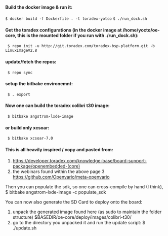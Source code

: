 #### Build the docker image & run it:
 ``````$ docker build -f Dockerfile . -t toradex-yotco``````
 ``````$ ./run_dock.sh``````
#### Get the toradex configurations (in the docker image at /home/yocto/oe-core, this is the mounted folder if you run with ./run_dock.sh):
`````` $ repo init -u http://git.toradex.com/toradex-bsp-platform.git -b LinuxImageV2.8``````
#### update/fetch the repos:
`````` $ repo sync``````
#### setup the bitbake environemnt:
`````` $ . export``````
#### Now one can build the toradex colibri t30 image:
`````` $ bitbake angstrom-lxde-image``````
#### or build only xcsoar:
`````` $ bitbake xcsoar-7.0``````
 
#### This is all heavily inspired / copy and pasted from:
  1. https://developer.toradex.com/knowledge-base/board-support-package/openembedded-(core)
  2. the webinars found within the above page
  3 https://github.com/Openvario/meta-openvario


Then you can populate the sdk, so one can cross-compile by hand (I think),
  $ bitbake angstrom-lxde-image -c populate_sdk

You can now also generate the SD Card to deploy onto the board:
 1. unpack the generated image found here (as sudo to maintain the folder structure)
  $BASEDIR/oe-core/deploy/images/colibri-t30/
 2. go to the directory you unpacked it and run the update script:
  $ ./update.sh
